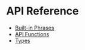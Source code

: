 # API Reference

* [Built-in Phrases](doc/apireference/phrases.md)
* [API Functions](doc/apireference/apifunctions.md)
* [Types](doc/apireference/types.md)
